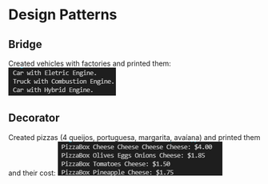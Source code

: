# Design Patterns
## Bridge
Created vehicles with factories and printed them:
<img src="vehicle.png">

## Decorator
Created pizzas (4 queijos, portuguesa, margarita, avaíana) and printed them and their cost:
<img src="pizza.png">
